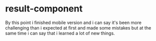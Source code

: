 # result-component

By this point i finished mobile version and i can say it's been more challenging than i expected at first and made some mistakes but at the same time i can say that i learned a lot of new things.